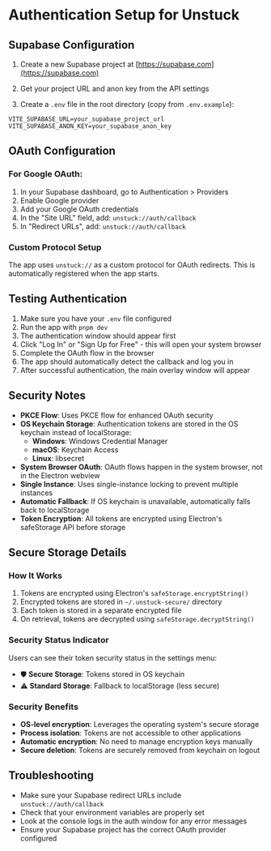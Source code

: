 # Authentication Setup for Unstuck

## Supabase Configuration

1. Create a new Supabase project at [https://supabase.com](https://supabase.com)

2. Get your project URL and anon key from the API settings

3. Create a `.env` file in the root directory (copy from `.env.example`):

```env
VITE_SUPABASE_URL=your_supabase_project_url
VITE_SUPABASE_ANON_KEY=your_supabase_anon_key
```

## OAuth Configuration

### For Google OAuth:

1. In your Supabase dashboard, go to Authentication > Providers
2. Enable Google provider
3. Add your Google OAuth credentials
4. In the "Site URL" field, add: `unstuck://auth/callback`
5. In "Redirect URLs", add: `unstuck://auth/callback`

### Custom Protocol Setup

The app uses `unstuck://` as a custom protocol for OAuth redirects. This is automatically registered when the app starts.

## Testing Authentication

1. Make sure you have your `.env` file configured
2. Run the app with `pnpm dev`
3. The authentication window should appear first
4. Click "Log In" or "Sign Up for Free" - this will open your system browser
5. Complete the OAuth flow in the browser
6. The app should automatically detect the callback and log you in
7. After successful authentication, the main overlay window will appear

## Security Notes

- **PKCE Flow**: Uses PKCE flow for enhanced OAuth security
- **OS Keychain Storage**: Authentication tokens are stored in the OS keychain instead of localStorage:
  - **Windows**: Windows Credential Manager
  - **macOS**: Keychain Access
  - **Linux**: libsecret
- **System Browser OAuth**: OAuth flows happen in the system browser, not in the Electron webview
- **Single Instance**: Uses single-instance locking to prevent multiple instances
- **Automatic Fallback**: If OS keychain is unavailable, automatically falls back to localStorage
- **Token Encryption**: All tokens are encrypted using Electron's safeStorage API before storage

## Secure Storage Details

### How It Works

1. Tokens are encrypted using Electron's `safeStorage.encryptString()`
2. Encrypted tokens are stored in `~/.unstuck-secure/` directory
3. Each token is stored in a separate encrypted file
4. On retrieval, tokens are decrypted using `safeStorage.decryptString()`

### Security Status Indicator

Users can see their token security status in the settings menu:

- 🛡️ **Secure Storage**: Tokens stored in OS keychain
- ⚠️ **Standard Storage**: Fallback to localStorage (less secure)

### Security Benefits

- **OS-level encryption**: Leverages the operating system's secure storage
- **Process isolation**: Tokens are not accessible to other applications
- **Automatic encryption**: No need to manage encryption keys manually
- **Secure deletion**: Tokens are securely removed from keychain on logout

## Troubleshooting

- Make sure your Supabase redirect URLs include `unstuck://auth/callback`
- Check that your environment variables are properly set
- Look at the console logs in the auth window for any error messages
- Ensure your Supabase project has the correct OAuth provider configured
